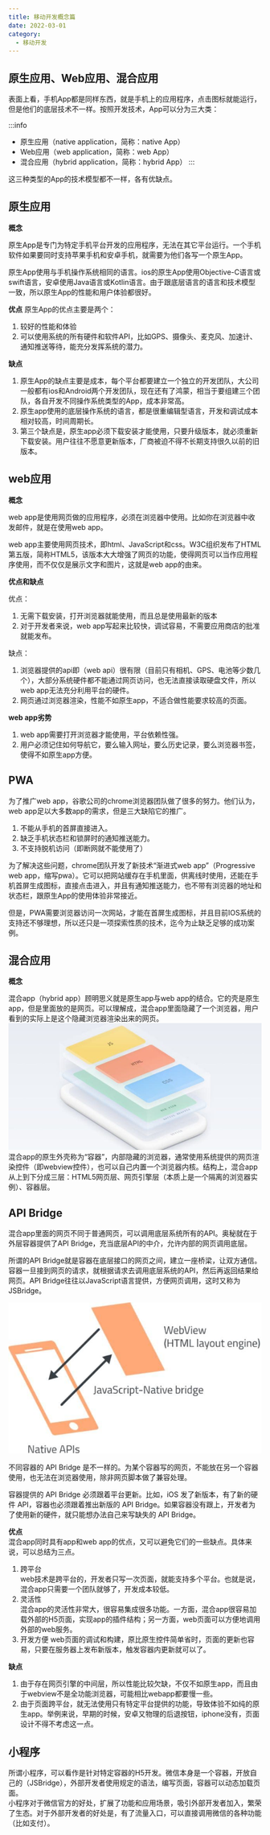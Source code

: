 ```yaml
---
title: 移动开发概念篇
date: 2022-03-01
category:
  - 移动开发
---
```


## 原生应用、Web应用、混合应用

表面上看，手机App都是同样东西，就是手机上的应用程序，点击图标就能运行，但是他们的底层技术不一样。按照开发技术，App可以分为三大类：

:::info
- 原生应用（native application，简称：native App）
- Web应用（web application，简称：web App）
- 混合应用（hybrid application，简称：hybrid App）
:::

这三种类型的App的技术模型都不一样，各有优缺点。

## 原生应用

**概念**

原生App是专门为特定手机平台开发的应用程序，无法在其它平台运行。一个手机软件如果要同时支持苹果手机和安卓手机，就需要为他们各写一个原生App。

原生App使用与手机操作系统相同的语言。ios的原生App使用Objective-C语言或swift语言，安卓使用Java语言或Kotlin语言。由于跟底层语言的语言和技术模型一致，所以原生App的性能和用户体验都很好。


**优点**
原生App的优点主要是两个：
1. 较好的性能和体验
2. 可以使用系统的所有硬件和软件API，比如GPS、摄像头、麦克风、加速计、通知推送等待，能充分发挥系统的潜力。

**缺点**
1. 原生App的缺点主要是成本，每个平台都要建立一个独立的开发团队，大公司一般都有ios和Android两个开发团队，现在还有了鸿蒙，相当于要组建三个团队，各自开发不同操作系统类型的App，成本非常高。
2. 原生app使用的底层操作系统的语言，都是很重编辑型语言，开发和调试成本相对较高，时间周期长。
3. 第三个缺点是，原生app必须下载安装才能使用，只要升级版本，就必须重新下载安装。用户往往不愿意更新版本，厂商被迫不得不长期支持很久以前的旧版本。
   
## web应用
**概念**

web app是使用网页做的应用程序，必须在浏览器中使用。比如你在浏览器中收发邮件，就是在使用web app。

web app主要使用网页技术，即html、JavaScript和css。W3C组织发布了HTML第五版，简称HTML5，该版本大大增强了网页的功能，使得网页可以当作应用程序使用，而不仅仅是展示文字和图片，这就是web app的由来。

**优点和缺点**

优点：
1. 无需下载安装，打开浏览器就能使用，而且总是使用最新的版本
2. 对于开发者来说，web app写起来比较快，调试容易，不需要应用商店的批准就能发布。

缺点：
1. 浏览器提供的api即（web api）很有限（目前只有相机、GPS、电池等少数几个），大部分系统硬件都不能通过网页访问，也无法直接读取硬盘文件，所以web app无法充分利用平台的硬件。
2. 网页通过浏览器渲染，性能不如原生app，不适合做性能要求较高的页面。

**web app劣势**
1. web app需要打开浏览器才能使用，平台依赖性强。
2. 用户必须记住如何导航它，要么输入网址，要么历史记录，要么浏览器书签，使得不如原生app方便。

## PWA
为了推广web app，谷歌公司的chrome浏览器团队做了很多的努力。他们认为，web app足以大多数app的需求，但是三大缺陷它的推广。
1. 不能从手机的首屏直接进入。
2. 缺乏手机状态栏和锁屏时的通知推送能力。
3. 不支持脱机访问（即断网就不能使用了）

为了解决这些问题，chrome团队开发了新技术“渐进式web app”（Progressive web app，缩写pwa）。它可以把网站缓存在手机里面，供离线时使用，还能在手机首屏生成图标，直接点击进入，并且有通知推送能力，也不带有浏览器的地址和状态栏，跟原生App的使用体验非常接近。

但是，PWA需要浏览器访问一次网站，才能在首屏生成图标，并且目前IOS系统的支持还不够理想，所以还只是一项探索性质的技术，迄今为止缺乏足够的成功案例。

## 混合应用

**概念**

混合app（hybrid app）顾明思义就是原生app与web app的结合。它的壳是原生app，但是里面放的是网页。可以理解成，混合app里面隐藏了一个浏览器，用户看到的实际上是这个隐藏浏览器渲染出来的网页。  
![](./images/hybrid-app.jpg)  
混合app的原生外壳称为“容器”，内部隐藏的浏览器，通常使用系统提供的网页渲染控件（即webview控件），也可以自己内置一个浏览器内核。结构上，混合app从上到下分成三层：HTML5网页层、网页引擎层（本质上是一个隔离的浏览器实例）、容器层。

## API Bridge
混合app里面的网页不同于普通网页，可以调用底层系统所有的API。奥秘就在于外层容器提供了API Bridge，充当底层API的中介，允许内部的网页调用底层。

所谓的API Bridge就是容器在底层接口的网页之间，建立一座桥梁，让双方通信。容器一旦接到网页的请求，就根据请求去调用底层系统的API，然后再返回结果给网页。API Bridge往往以JavaScript语言提供，方便网页调用，这时又称为JSBridge。

![](./images/api-bridge.jpg)

不同容器的 API Bridge 是不一样的。为某个容器写的网页，不能放在另一个容器使用，也无法在浏览器使用，除非网页脚本做了兼容处理。

容器提供的 API Bridge 必须跟着平台更新。比如，iOS 发了新版本，有了新的硬件 API，容器也必须跟着推出新版的 API Bridge。如果容器没有跟上，开发者为了使用新的硬件，就只能想办法自己来写缺失的 API Bridge。

**优点**  
混合app同时具有app和web app的优点，又可以避免它们的一些缺点。具体来说，可以总结为三点。
1. 跨平台  
   web技术是跨平台的，开发者只写一次页面，就能支持多个平台。也就是说，混合app只需要一个团队就够了，开发成本较低。
2. 灵活性  
   混合app的灵活性非常大，很容易集成很多功能。一方面，混合app很容易加载外部的H5页面，实现app的插件结构；另一方面，web页面可以方便地调用外部的web服务。
3. 开发方便
   web页面的调试和构建，原比原生控件简单省时，页面的更新也容易，只要在服务器上发布新版本，触发容器内更新就可以了。
  
**缺点**  
1. 由于存在网页引擎的中间层，所以性能比较欠缺，不仅不如原生app，而且由于webview不是全功能浏览器，可能相比webapp都要慢一些。
2. 由于页面跨平台，就无法使用只有特定平台提供的功能，导致体验不如纯的原生app。举例来说，早期的时候，安卓又物理的后退按钮，iphone没有，页面设计不得不考虑这一点。


## 小程序
所谓小程序，可以看作是针对特定容器的H5开发。微信本身是一个容器，开放自己的（JSBridge），外部开发者使用规定的语法，编写页面，容器可以动态加载页面。  
小程序对于微信官方的好处，扩展了功能和应用场景，吸引外部开发者加入，繁荣了生态。对于外部开发者的好处是，有了流量入口，可以直接调用微信的各种功能（比如支付）。





